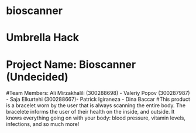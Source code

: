 # bioscanner
# Umbrella Hack
# Project Name: Bioscanner (Undecided)
#Team Members: 
Ali Mirzakhalili (300288698) -
Valeriy Popov (300287987) -
Saja Elkurtehi (300288667)- 
Patrick Igiraneza - 
Dina Baccar
#This product is a bracelet worn by the user that is always scanning the entire body. The bracelete informs the user of their health on the inside, and outside. It knows everything going on with your body: blood pressure, vitamin levels, infections, and so much more!
